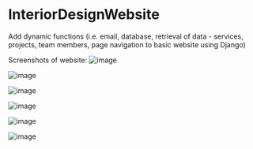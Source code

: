 # InteriorDesignWebsite
Add dynamic functions (i.e. email, database, retrieval of data - services, projects, team members, page navigation to basic website using Django)

Screenshots of website:
![image](https://user-images.githubusercontent.com/40519064/93685472-44ad9180-fae2-11ea-9ba1-00ccfa6dd75b.png)

![image](https://user-images.githubusercontent.com/40519064/93685487-57c06180-fae2-11ea-94c6-3757b44c841e.png)

![image](https://user-images.githubusercontent.com/40519064/93685488-60189c80-fae2-11ea-9ded-54e0394950b7.png)

![image](https://user-images.githubusercontent.com/40519064/93685495-67d84100-fae2-11ea-8471-1254111990e8.png)

![image](https://user-images.githubusercontent.com/40519064/93685497-71fa3f80-fae2-11ea-822a-7b43ee15465c.png)

![image](https://user-images.githubusercontent.com/40519064/93685530-99e9a300-fae2-11ea-848d-b87f51a0b5b5.png)
